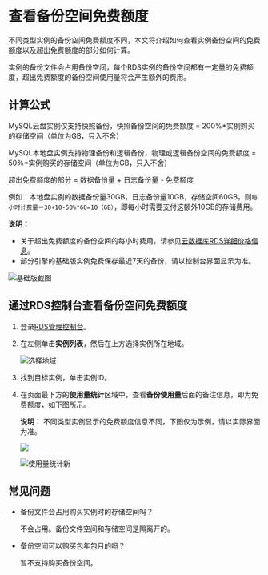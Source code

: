 # 查看备份空间免费额度

不同类型实例的备份空间免费额度不同，本文将介绍如何查看实例备份空间的免费额度以及超出免费额度的部分如何计算。

实例的备份文件会占用备份空间，每个RDS实例的备份空间都有一定量的免费额度，超出免费额度的备份空间使用量将会产生额外的费用。

## 计算公式

MySQL云盘实例仅支持快照备份，快照备份空间的免费额度 = 200%\*实例购买的存储空间（单位为GB，只入不舍）

MySQL本地盘实例支持物理备份和逻辑备份，物理或逻辑备份空间的免费额度 = 50%\*实例购买的存储空间（单位为GB，只入不舍）

超出免费额度的部分 = 数据备份量 + 日志备份量 - 免费额度

例如：本地盘实例的数据备份量30GB，日志备份量10GB，存储空间60GB，则`每小时计费量＝30+10-50%*60=10（GB）`，即每小时需要支付这额外10GB的存储费用。

**说明：**

-   关于超出免费额度的备份空间的每小时费用，请参见[云数据库RDS详细价格信息](https://www.alibabacloud.com/product/apsaradb-for-rds?spm=a3c0i.7938564.220486.8.4nCrkf#pricing)。
-   部分引擎的基础版实例免费保存最近7天的备份，请以控制台界面显示为准。

![基础版截图](https://static-aliyun-doc.oss-accelerate.aliyuncs.com/assets/img/zh-CN/4577559951/p37301.png)

## 通过RDS控制台查看备份空间免费额度

1.  登录[RDS管理控制台](https://rds.console.aliyun.com/)。

2.  在左侧单击**实例列表**，然后在上方选择实例所在地域。

    ![选择地域](https://static-aliyun-doc.oss-accelerate.aliyuncs.com/assets/img/zh-CN/3074469951/p36543.png)

3.  找到目标实例，单击实例ID。

4.  在页面最下方的**使用量统计**区域中，查看**备份使用量**后面的备注信息，即为免费额度，如下图所示。

    **说明：** 不同类型实例显示的免费额度信息不同，下图仅为示例，请以实际界面为准。

    ![](https://static-aliyun-doc.oss-accelerate.aliyuncs.com/assets/img/zh-CN/4577559951/p4106.png)

    ![使用量统计新](https://static-aliyun-doc.oss-accelerate.aliyuncs.com/assets/img/zh-CN/9736037061/p188501.png)


## 常见问题

-   备份文件会占用购买实例时的存储空间吗？

    不会占用。备份文件空间和存储空间是隔离开的。

-   备份空间可以购买包年包月的吗？

    暂不支持购买备份空间。


